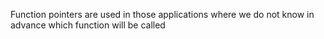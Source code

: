 Function pointers are used in those applications where we do not know in advance which function will be called
